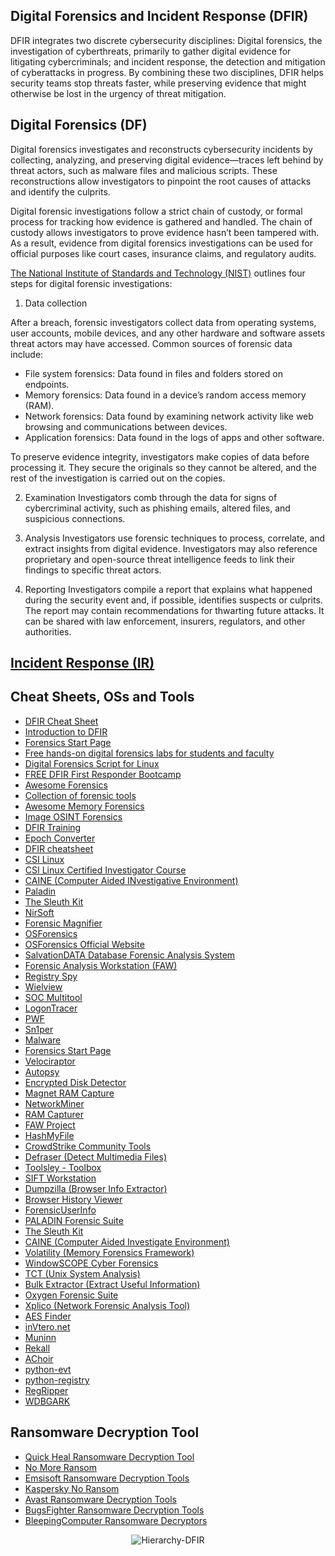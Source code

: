Digital Forensics and Incident Response (DFIR)
----------------------------------------------
DFIR integrates two discrete cybersecurity disciplines: Digital forensics, the investigation of cyberthreats, primarily to gather digital evidence for litigating cybercriminals; and incident response, the detection and mitigation of cyberattacks in progress. By combining these two disciplines, DFIR helps security teams stop threats faster, while preserving evidence that might otherwise be lost in the urgency of threat mitigation.

Digital Forensics (DF)
----------------------
Digital forensics investigates and reconstructs cybersecurity incidents by collecting, analyzing, and preserving digital evidence—traces left behind by threat actors, such as malware files and malicious scripts. These reconstructions allow investigators to pinpoint the root causes of attacks and identify the culprits. 

Digital forensic investigations follow a strict chain of custody, or formal process for tracking how evidence is gathered and handled. The chain of custody allows investigators to prove evidence hasn’t been tampered with. As a result, evidence from digital forensics investigations can be used for official purposes like court cases, insurance claims, and regulatory audits.

[The National Institute of Standards and Technology (NIST)](https://nvlpubs.nist.gov/nistpubs/Legacy/SP/nistspecialpublication800-86.pdf) outlines four steps for digital forensic investigations:
1. Data collection

After a breach, forensic investigators collect data from operating systems, user accounts, mobile devices, and any other hardware and software assets threat actors may have accessed. Common sources of forensic data include:
- File system forensics: Data found in files and folders stored on endpoints. 
- Memory forensics: Data found in a device’s random access memory (RAM).
- Network forensics: Data found by examining network activity like web browsing and communications between devices. 
- Application forensics: Data found in the logs of apps and other software. 

To preserve evidence integrity, investigators make copies of data before processing it. They secure the originals so they cannot be altered, and the rest of the investigation is carried out on the copies.

2. Examination
Investigators comb through the data for signs of cybercriminal activity, such as phishing emails, altered files, and suspicious connections.

3. Analysis
Investigators use forensic techniques to process, correlate, and extract insights from digital evidence. Investigators may also reference proprietary and open-source threat intelligence feeds to link their findings to specific threat actors.

4. Reporting
Investigators compile a report that explains what happened during the security event and, if possible, identifies suspects or culprits. The report may contain recommendations for thwarting future attacks. It can be shared with law enforcement, insurers, regulators, and other authorities.

[Incident Response (IR)](https://github.com/MrM8BRH/CRLJ/blob/main/Blue%20Team%20%26%20SOC%20Analyst/Incident%20Response.md)
-----------------------------------------------------------------------------------------------------------------------------------

Cheat Sheets, OSs and Tools
----
- [DFIR Cheat Sheet](https://dfircheatsheet.github.io/)
- [Introduction to DFIR](https://a1l4m.medium.com/introduction-to-dfir-290d77c60965)
- [Forensics Start Page](https://start.me/p/q6mw4Q/forensics)
- [Free hands-on digital forensics labs for students and faculty](https://github.com/frankwxu/digital-forensics-lab)
- [Digital Forensics Script for Linux](https://github.com/vm32/Digital-Forensics-Script-for-Linux)
- [FREE DFIR First Responder Bootcamp](https://www.poppopret.training/free-dfir-first-responder-bootcamp)
- [Awesome Forensics](https://github.com/cugu/awesome-forensics)
- [Collection of forensic tools](https://github.com/cristianzsh/forensictools)
- [Awesome Memory Forensics](https://github.com/digitalisx/awesome-memory-forensics)
- [Image OSINT Forensics](https://github.com/CScorza/Image-OSINT-Forensics)
- [DFIR Training](https://www.dfir.training/)
- [Epoch Converter](https://www.epochconverter.com/)
- [DFIR cheatsheet](https://www.jaiminton.com/cheatsheet/DFIR/#)
- [CSI Linux](https://csilinux.com/)
- [CSI Linux Certified Investigator Course](https://csilinux.com/courses/csi-linux-certified-investigator/)
- [CAINE (Computer Aided INvestigative Environment)](https://www.caine-live.net/)
- [Paladin](https://sumuri.com/software/paladin/)
- [The Sleuth Kit](https://sleuthkit.org/)
- [NirSoft](https://www.nirsoft.net/)
- [Forensic Magnifier](https://29a.ch/photo-forensics/#forensic-magnifier)
- [OSForensics](https://www.osforensics.com/download.html)
- [OSForensics Official Website](https://www.osforensics.com/index.html)
- [SalvationDATA Database Forensic Analysis System](https://www.salvationdata.com/business-list-page/database-forensic-analysis-system/)
- [Forensic Analysis Workstation (FAW)](https://en.fawproject.com/)
- [Registry Spy](https://github.com/andyjsmith/Registry-Spy)
- [Wielview](https://github.com/williamskosasi/Wielview)
- [SOC Multitool](https://github.com/zdhenard42/SOC-Multitool)
- [LogonTracer](https://github.com/JPCERTCC/LogonTracer)
- [PWF](https://github.com/bluecapesecurity/PWF)
- [Sn1per](https://github.com/1N3/Sn1per)
- [Malware](https://github.com/rivitna/Malware)
- [Forensics Start Page](https://start.me/p/q6mw4Q/forensics)
- [Velociraptor](https://github.com/Velocidex/velociraptor)
- [Autopsy](https://www.sleuthkit.org/autopsy/)
- [Encrypted Disk Detector](https://www.magnetforensics.com/resources/encrypted-disk-detector/)
- [Magnet RAM Capture](https://www.magnetforensics.com/resources/magnet-ram-capture/)
- [NetworkMiner](https://www.netresec.com/?page=NetworkMiner)
- [RAM Capturer](https://belkasoft.com/ram-capturer)
- [FAW Project](https://en.fawproject.com/download/)
- [HashMyFile](https://www.nirsoft.net/utils/hash_my_files.html)
- [CrowdStrike Community Tools](https://www.crowdstrike.com/resources/community-tools/)
- [Defraser (Detect Multimedia Files)](https://sourceforge.net/projects/defraser/)
- [Toolsley - Toolbox](https://www.toolsley.com/)
- [SIFT Workstation](https://www.sans.org/tools/sift-workstation/)
- [Dumpzilla (Browser Info Extractor)](https://www.dumpzilla.org/)
- [Browser History Viewer](https://www.foxtonforensics.com/browser-history-viewer/)
- [ForensicUserInfo](https://github.com/woanware)
- [PALADIN Forensic Suite](https://sumuri.com/software/paladin/)
- [The Sleuth Kit](https://www.sleuthkit.org/sleuthkit/)
- [CAINE (Computer Aided Investigate Environment)](https://www.caine-live.net/)
- [Volatility (Memory Forensics Framework)](https://www.volatilityfoundation.org/)
- [WindowSCOPE Cyber Forensics](https://www.windowsscope.com/windowsscope-cyber-forensics/)
- [TCT (Unix System Analysis)](http://www.porcupine.org/forensics/tct.html)
- [Bulk Extractor (Extract Useful Information)](https://downloads.digitalcorpora.org/downloads/bulk_extractor/)
- [Oxygen Forensic Suite](https://www.oxygen-forensic.com/en/products/oxygen-forensic-kit)
- [Xplico (Network Forensic Analysis Tool)](https://www.xplico.org/download)
- [AES Finder](https://github.com/mmozeiko/aes-finder)
- [inVtero.net](https://github.com/ShaneK2/inVtero.net)
- [Muninn](https://github.com/ytisf/muninn) 
- [Rekall](http://www.rekall-forensic.com/)
- [AChoir](https://github.com/OMENScan/AChoir)
- [python-evt](https://github.com/williballenthin/python-evt)
- [python-registry](http://www.williballenthin.com/registry/)
- [RegRipper](https://github.com/keydet89/RegRipper4.0)
- [WDBGARK](https://github.com/swwwolf/wdbgark)

Ransomware Decryption Tool
--------------------------
- [Quick Heal Ransomware Decryption Tool](https://www.quickheal.com/free-ransomware-decryption-tool/)
- [No More Ransom](https://www.nomoreransom.org/en/decryption-tools.html)
- [Emsisoft Ransomware Decryption Tools](https://www.emsisoft.com/en/ransomware-decryption/)
- [Kaspersky No Ransom](https://noransom.kaspersky.com/)
- [Avast Ransomware Decryption Tools](https://www.avast.com/ransomware-decryption-tools#pc)
- [BugsFighter Ransomware Decryption Tools](https://www.bugsfighter.com/ransomware/)
- [BleepingComputer Ransomware Decryptors](https://www.bleepingcomputer.com/download/windows/ransomware-decryptors/)

<div align="center">

![Hierarchy-DFIR](https://github.com/MrM8BRH/MrM8BRH/assets/34133187/2d11688b-ddcb-41a3-9308-c5880e8ab385)

</div>
